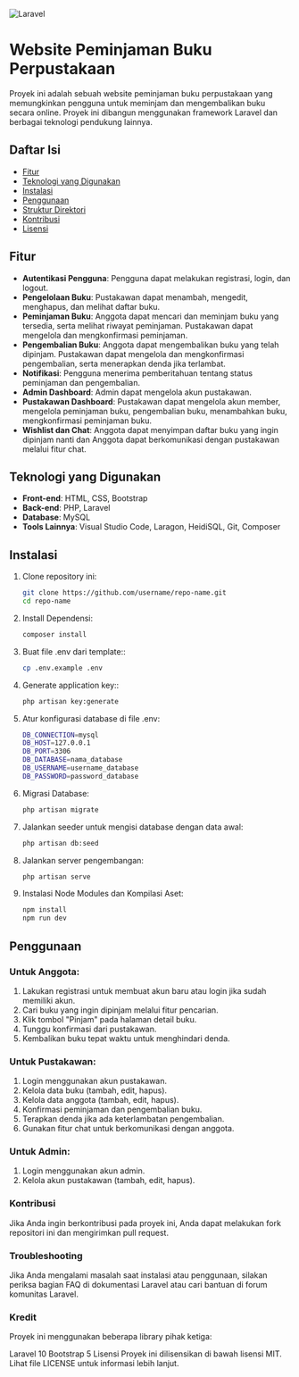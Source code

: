 ![Laravel](https://laravel.com/img/logomark.min.svg)

# Website Peminjaman Buku Perpustakaan

Proyek ini adalah sebuah website peminjaman buku perpustakaan yang memungkinkan pengguna untuk meminjam dan mengembalikan buku secara online. Proyek ini dibangun menggunakan framework Laravel dan berbagai teknologi pendukung lainnya.

## Daftar Isi

- [Fitur](#fitur)
- [Teknologi yang Digunakan](#teknologi-yang-digunakan)
- [Instalasi](#instalasi)
- [Penggunaan](#penggunaan)
- [Struktur Direktori](#struktur-direktori)
- [Kontribusi](#kontribusi)
- [Lisensi](#lisensi)

## Fitur

- **Autentikasi Pengguna**:  Pengguna dapat melakukan registrasi, login, dan logout.
- **Pengelolaan Buku**: Pustakawan dapat menambah, mengedit, menghapus, dan melihat daftar buku.
- **Peminjaman Buku**:  Anggota dapat mencari dan meminjam buku yang tersedia, serta melihat riwayat peminjaman. Pustakawan dapat mengelola dan mengkonfirmasi peminjaman.
- **Pengembalian Buku**: Anggota dapat mengembalikan buku yang telah dipinjam. Pustakawan dapat mengelola dan mengkonfirmasi pengembalian, serta menerapkan denda jika terlambat.
- **Notifikasi**:  Pengguna menerima pemberitahuan tentang status peminjaman dan pengembalian.
- **Admin Dashboard**: Admin dapat mengelola akun pustakawan.
- **Pustakawan Dashboard**: Pustakawan dapat mengelola akun member, mengelola peminjaman buku, pengembalian buku, menambahkan buku, mengkonfirmasi peminjaman buku.
- **Wishlist dan Chat**: Anggota dapat menyimpan daftar buku yang ingin dipinjam nanti dan Anggota dapat berkomunikasi dengan pustakawan melalui fitur chat.

## Teknologi yang Digunakan

- **Front-end**: HTML, CSS, Bootstrap
- **Back-end**: PHP, Laravel
- **Database**: MySQL
- **Tools Lainnya**: Visual Studio Code, Laragon, HeidiSQL, Git, Composer

## Instalasi

1. Clone repository ini:
   ```bash
   git clone https://github.com/username/repo-name.git
   cd repo-name
2. Install Dependensi:
   ```bash
   composer install
3. Buat file .env dari template::
   ```bash
   cp .env.example .env
4. Generate application key::
   ```bash
   php artisan key:generate
5. Atur konfigurasi database di file .env:
   ```bash
   DB_CONNECTION=mysql
   DB_HOST=127.0.0.1
   DB_PORT=3306
   DB_DATABASE=nama_database
   DB_USERNAME=username_database
   DB_PASSWORD=password_database
6. Migrasi Database:
   ```bash
   php artisan migrate
7. Jalankan seeder untuk mengisi database dengan data awal:
   ```bash
   php artisan db:seed
8. Jalankan server pengembangan:
   ```bash
   php artisan serve
9. Instalasi Node Modules dan Kompilasi Aset:
   ```bash
   npm install
   npm run dev

## Penggunaan

### Untuk Anggota:

1. Lakukan registrasi untuk membuat akun baru atau login jika sudah memiliki akun.
2. Cari buku yang ingin dipinjam melalui fitur pencarian.
3. Klik tombol "Pinjam" pada halaman detail buku.
4. Tunggu konfirmasi dari pustakawan.
5. Kembalikan buku tepat waktu untuk menghindari denda.

### Untuk Pustakawan:

1. Login menggunakan akun pustakawan.
2. Kelola data buku (tambah, edit, hapus).
3. Kelola data anggota (tambah, edit, hapus).
4. Konfirmasi peminjaman dan pengembalian buku.
5. Terapkan denda jika ada keterlambatan pengembalian.
6. Gunakan fitur chat untuk berkomunikasi dengan anggota.

### Untuk Admin:

1. Login menggunakan akun admin.
2. Kelola akun pustakawan (tambah, edit, hapus).

### Kontribusi
Jika Anda ingin berkontribusi pada proyek ini, Anda dapat melakukan fork repositori ini dan mengirimkan pull request.

### Troubleshooting
Jika Anda mengalami masalah saat instalasi atau penggunaan, silakan periksa bagian FAQ di dokumentasi Laravel atau cari bantuan di forum komunitas Laravel.

### Kredit
Proyek ini menggunakan beberapa library pihak ketiga:

Laravel 10
Bootstrap 5
Lisensi
Proyek ini dilisensikan di bawah lisensi MIT. Lihat file LICENSE untuk informasi lebih lanjut.










